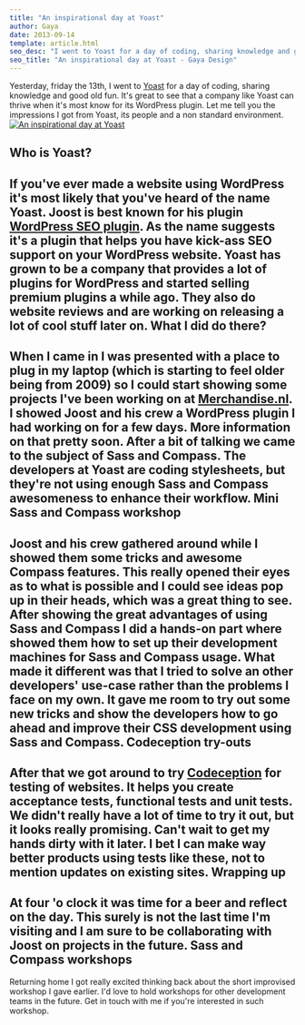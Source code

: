 ```yaml
---
title: "An inspirational day at Yoast"
author: Gaya
date: 2013-09-14
template: article.html
seo_desc: "I went to Yoast for a day of coding, sharing knowledge and good old fun. Let me tell you the impressions I got from Yoast, its people and the environment."
seo_title: "An inspirational day at Yoast - Gaya Design"
---
```

Yesterday, friday the 13th, I went to [Yoast](http://yoast.com "Yoast") for a day of coding, sharing knowledge and good old fun. It's great to see that a company like Yoast can thrive when it's most know for its WordPress plugin. Let me tell you the impressions I got from Yoast, its people and a non standard environment. [![An inspirational day at Yoast](/articles/an-inspirational-day-at-yoast/an-inspirational-day-at-yoast.jpg)](http://www.gayadesign.com/articles/an-inspirational-day-at-yoast/)<span class="more"></span>

Who is Yoast?
-------------

 If you've ever made a website using WordPress it's most likely that you've heard of the name Yoast. Joost is best known for his plugin [WordPress SEO plugin](http://yoast.com/wordpress/seo/ "WordPress SEO Plugin"). As the name suggests it's a plugin that helps you have kick-ass SEO support on your WordPress website. Yoast has grown to be a company that provides a lot of plugins for WordPress and started selling premium plugins a while ago. They also do website reviews and are working on releasing a lot of cool stuff later on. What I did do there?
--------------------

 When I came in I was presented with a place to plug in my laptop (which is starting to feel older being from 2009) so I could start showing some projects I've been working on at [Merchandise.nl](http://www.merchandise.nl "The place I work at: Merchandise.nl"). I showed Joost and his crew a WordPress plugin I had working on for a few days. More information on that pretty soon. After a bit of talking we came to the subject of Sass and Compass. The developers at Yoast are coding stylesheets, but they're not using enough Sass and Compass awesomeness to enhance their workflow. Mini Sass and Compass workshop
------------------------------

 Joost and his crew gathered around while I showed them some tricks and awesome Compass features. This really opened their eyes as to what is possible and I could see ideas pop up in their heads, which was a great thing to see. After showing the great advantages of using Sass and Compass I did a hands-on part where showed them how to set up their development machines for Sass and Compass usage. What made it different was that I tried to solve an other developers' use-case rather than the problems I face on my own. It gave me room to try out some new tricks and show the developers how to go ahead and improve their CSS development using Sass and Compass. Codeception try-outs
--------------------

 After that we got around to try [Codeception](http://codeception.com/ "Codeception") for testing of websites. It helps you create acceptance tests, functional tests and unit tests. We didn't really have a lot of time to try it out, but it looks really promising. Can't wait to get my hands dirty with it later. I bet I can make way better products using tests like these, not to mention updates on existing sites. Wrapping up
-----------

 At four 'o clock it was time for a beer and reflect on the day. This surely is not the last time I'm visiting and I am sure to be collaborating with Joost on projects in the future. Sass and Compass workshops
--------------------------

 Returning home I got really excited thinking back about the short improvised workshop I gave earlier. I'd love to hold workshops for other development teams in the future. Get in touch with me if you're interested in such workshop.